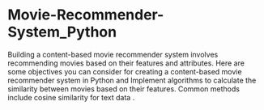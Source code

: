 # Movie-Recommender-System_Python
Building a content-based movie recommender system involves recommending movies based on their features and attributes. Here are some objectives you can consider for creating a content-based movie recommender system in Python and Implement algorithms to calculate the similarity between movies based on their features. Common methods include cosine similarity for text data .
